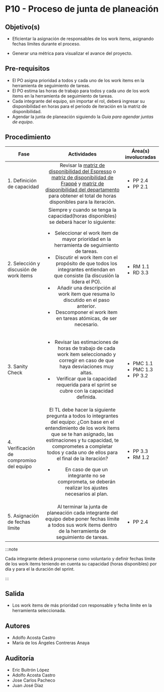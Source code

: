 # P10 - Proceso de junta de planeación

## Objetivo(s)

- Eficientar la asignación de responsables de los work items, asignando fechas límites durante el proceso.

- Generar una métrica para visualizar el avance del proyecto.

## Pre-requisitos

- El PO asigna prioridad a todos y cada uno de los work items en la herramienta de seguimiento de tareas.
- El PO estima las horas de trabajo para todos y cada uno de los work items en la herramienta de seguimiento de tareas.
- Cada integrante del equipo, sin importar el rol, deberá ingresar su disponibilidad en horas para el periodo de iteración en la matriz de disponibilidad.
- Agendar la junta de planeación siguiendo la *Guia para agendar juntas de equipo*.

## Procedimiento

| Fase |   Actividades   | Área(s) involucradas |
|------|:---------------:|--------------------|
| 1. Definición de capacidad | Revisar la [matriz de disponibilidad del Espresso](https://docs.google.com/spreadsheets/d/1sd08OOiqZwS8Dc9I4nTsAuIfrEFk-Y89WYntT03SVtE/edit#gid=0) o [matriz de disponibilidad de Frappé]() y [matriz de disponibilidad del departamento](https://docs.google.com/spreadsheets/d/1sd08OOiqZwS8Dc9I4nTsAuIfrEFk-Y89WYntT03SVtE/edit#gid=0)  para obtener el total de horas disponibles para la iteración. | <ul><li>PP 2.4</li><li>PP 2.1</li></ul> |
| 2. Selección y discusión de work items | Siempre y cuando se tenga la capacidad(horas disponibles) se deberá hacer lo siguiente: <ul><li>Seleccionar el work item de mayor prioridad en la herramienta de seguimiento de tareas.</li><li>Discutir el work item con el propósito de que todos los integrantes entiendan en que consiste (la discusión la lidera el PO).</li><li>Añadir una descripción al work item que resuma lo discutido en el paso anterior.</li><li>Descomponer el work item en tareas atómicas, de ser necesario.</li></ul> | <ul><li>RM 1.1</li><li>RD 3.3</li></ul> |
| 3. Sanity Check | <ul><li>Revisar las estimaciones de horas de trabajo de cada work item seleccionado y corregir en caso de que haya desviaciones muy altas.</li><li>Verificar que la capacidad requerida para el sprint se cubre con la capacidad definida.</li></ul> | <ul><li>PMC 1.1</li><li>PMC 1.3</li><li>PP 3.2</li></ul> |
| 4. Verificación de compromiso del equipo | El TL debe hacer la siguiente pregunta a todos lo integrantes del equipo: ¿Con base en el entendimiento de los work items que se te han asignado, las estimaciones y tu capacidad, te comprometes a completar todos y cada uno de ellos para el final de la iteración? <ul><li>En caso de que un integrante no se comprometa, se deberán realizar los ajustes necesarios al plan.</li></ul> | <ul><li>PP 3.3</li><li>RM 1.2</li></ul> |
| 5. Asignación de fechas límite | Al terminar la junta de planeación cada integrante del equipo debe poner fechas límite a todos sus work items dentro de la herramienta de seguimiento de tareas. | <ul><li>PP 2.4</li></ul>|

:::note

Cada integrante deberá proponerse como voluntario y definir fechas límite de los work items teniendo en cuenta su capacidad (horas disponibles) por día y para el la duración del sprint.

:::

## Salida

- Los work items de más prioridad con responsable y fecha límite en la herramienta seleccionada.

## Autores

- Adolfo Acosta Castro
- María de los Ángeles Contreras Anaya

## Auditoría

- Eric Buitrón López
- Adolfo Acosta Castro
- Jose Carlos Pacheco
- Juan José Díaz
